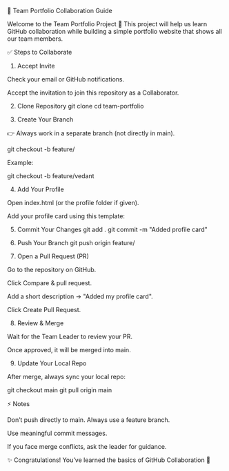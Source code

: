 👥 Team Portfolio Collaboration Guide

Welcome to the Team Portfolio Project 🎉
This project will help us learn GitHub collaboration while building a simple portfolio website that shows all our team members.

✅ Steps to Collaborate
1. Accept Invite

Check your email or GitHub notifications.

Accept the invitation to join this repository as a Collaborator.

2. Clone Repository
git clone <repo-link>
cd team-portfolio

3. Create Your Branch

👉 Always work in a separate branch (not directly in main).

git checkout -b feature/<your-name>


Example:

git checkout -b feature/vedant

4. Add Your Profile

Open index.html (or the profile folder if given).

Add your profile card using this template:


5. Commit Your Changes
git add .
git commit -m "Added <your-name> profile card"

6. Push Your Branch
git push origin feature/<your-name>

7. Open a Pull Request (PR)

Go to the repository on GitHub.

Click Compare & pull request.

Add a short description → "Added my profile card".

Click Create Pull Request.

8. Review & Merge

Wait for the Team Leader to review your PR.

Once approved, it will be merged into main.

9. Update Your Local Repo

After merge, always sync your local repo:

git checkout main
git pull origin main

⚡ Notes

Don’t push directly to main. Always use a feature branch.

Use meaningful commit messages.

If you face merge conflicts, ask the leader for guidance.

✨ Congratulations! You’ve learned the basics of GitHub Collaboration 🚀
